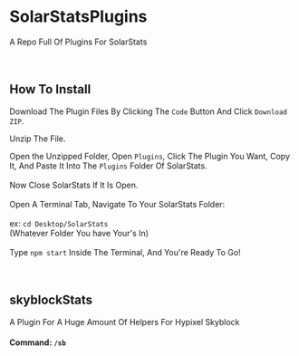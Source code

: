# SolarStatsPlugins
A Repo Full Of Plugins For SolarStats
<br /><br /><br />
## How To Install
Download The Plugin Files By Clicking The `Code` Button And Click `Download ZIP`.

Unzip The File.

Open the Unzipped Folder, Open `Plugins`, Click The Plugin You Want, Copy It, And Paste It Into The `Plugins` Folder Of SolarStats.
<br /><br />
Now Close SolarStats If It Is Open.
<br /><br />
Open A Terminal Tab, Navigate To Your SolarStats Folder:
<br /><br />
ex: `cd Desktop/SolarStats`<br />
(Whatever Folder You have Your's In)
<br /><br />
Type `npm start` Inside The Terminal, And You're Ready To Go!
<br /><br /><br />
## skyblockStats
A Plugin For A Huge Amount Of Helpers For Hypixel Skyblock
#### Command: `/sb`
